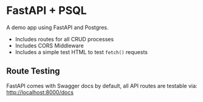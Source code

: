 # FastAPI + PSQL

A demo app using FastAPI and Postgres.

- Includes routes for all CRUD processes
- Includes CORS Middleware
- Includes a simple test HTML to test `fetch()` requests

## Route Testing

FastAPI comes with Swagger docs by default, all API routes are testable via: [http://localhost:8000/docs](http://localhost:8000/docs)
